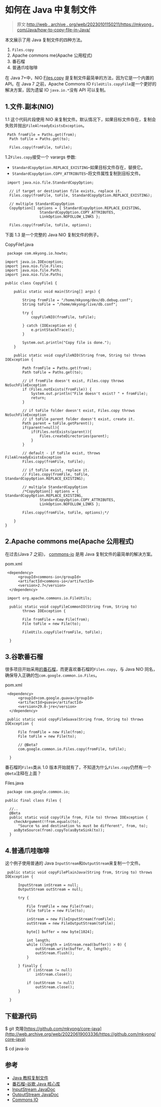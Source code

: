 # 如何在 Java 中复制文件

> 原文:[http://web . archive . org/web/20230101150211/https://mkyong . com/Java/how-to-copy-file-in-Java/](http://web.archive.org/web/20230101150211/https://mkyong.com/java/how-to-copy-file-in-java/)

本文展示了用 Java 复制文件的四种方法。

1.  `Files.copy`
2.  Apache commons me(Apache 公用程式)
3.  番石榴
4.  普通爪哇咖啡

在 Java 7+中，NIO [Files.copy](http://web.archive.org/web/20220619003336/https://docs.oracle.com/en/java/javase/11/docs/api/java.base/java/nio/file/Files.html#copy(java.nio.file.Path,java.io.OutputStream)) 是复制文件最简单的方法，因为它是一个内置的 API。在 Java 7 之前，Apache Commons IO `FileUtils.copyFile`是一个更好的解决方案，因为遗留 IO `java.io.*`没有 API 可以复制。

## 1.文件.副本(NIO)

1.1 这个代码片段使用 NIO 来复制文件。默认情况下，如果目标文件存在，复制会失败并抛出`FileAlreadyExistsException`。

```
 Path fromFile = Paths.get(from);
  Path toFile = Paths.get(to);

  Files.copy(fromFile, toFile); 
```

1.2`Files.copy`接受一个 varargs 参数:

*   `StandardCopyOption.REPLACE_EXISTING`–如果目标文件存在，替换它。
*   `StandardCopyOption.COPY_ATTRIBUTES`–将文件属性复制到目标文件。

```
 import java.nio.file.StandardCopyOption;

  // if target or destination file exists, replace it.
  Files.copy(fromFile, toFile, StandardCopyOption.REPLACE_EXISTING);

  // multiple StandardCopyOption
  CopyOption[] options = { StandardCopyOption.REPLACE_EXISTING,
                StandardCopyOption.COPY_ATTRIBUTES,
                LinkOption.NOFOLLOW_LINKS };

  Files.copy(fromFile, toFile, options); 
```

下面 1.3 是一个完整的 Java NIO 复制文件的例子。

CopyFile1.java

```
 package com.mkyong.io.howto;

import java.io.IOException;
import java.nio.file.Files;
import java.nio.file.Path;
import java.nio.file.Paths;

public class CopyFile1 {

    public static void main(String[] args) {

        String fromFile = "/home/mkyong/dev/db.debug.conf";
        String toFile = "/home/mkyong/live/db.conf";

        try {
            copyFileNIO(fromFile, toFile);

        } catch (IOException e) {
            e.printStackTrace();
        }

        System.out.println("Copy file is done.");
    }

    public static void copyFileNIO(String from, String to) throws IOException {

        Path fromFile = Paths.get(from);
        Path toFile = Paths.get(to);

        // if fromFile doesn't exist, Files.copy throws NoSuchFileException
        if (Files.notExists(fromFile)) {
            System.out.println("File doesn't exist? " + fromFile);
            return;
        }

        // if toFile folder doesn't exist, Files.copy throws NoSuchFileException
        // if toFile parent folder doesn't exist, create it.
        Path parent = toFile.getParent();
        if(parent!=null){
            if(Files.notExists(parent)){
                Files.createDirectories(parent);
            }
        }

        // default - if toFile exist, throws FileAlreadyExistsException
        Files.copy(fromFile, toFile);

        // if toFile exist, replace it.
        // Files.copy(fromFile, toFile, StandardCopyOption.REPLACE_EXISTING);

        // multiple StandardCopyOption
        /*CopyOption[] options = { StandardCopyOption.REPLACE_EXISTING,
                StandardCopyOption.COPY_ATTRIBUTES,
                LinkOption.NOFOLLOW_LINKS };

        Files.copy(fromFile, toFile, options);*/

    }
} 
```

## 2.Apache commons me(Apache 公用程式)

在过去(Java 7 之前)， [commons-io](http://web.archive.org/web/20220619003336/https://commons.apache.org/proper/commons-io/) 是用 Java 复制文件的最简单的解决方案。

pom.xml

```
 <dependency>
      <groupId>commons-io</groupId>
      <artifactId>commons-io</artifactId>
      <version>2.7</version>
  </dependency> 
```

```
 import org.apache.commons.io.FileUtils;

  public static void copyFileCommonIO(String from, String to)
        throws IOException {

        File fromFile = new File(from);
        File toFile = new File(to);

        FileUtils.copyFile(fromFile, toFile);

  } 
```

## 3.谷歌番石榴

很多项目开始采用[的番石榴](http://web.archive.org/web/20220619003336/https://github.com/google/guava)，而更喜欢番石榴的`Files.copy`，与 Java NIO 同名，确保导入正确的包`com.google.common.io.Files`。

pom.xml

```
 <dependency>
      <groupId>com.google.guava</groupId>
      <artifactId>guava</artifactId>
      <version>29.0-jre</version>
  </dependency> 
```

```
 public static void copyFileGuava(String from, String to) throws IOException {

      File fromFile = new File(from);
      File toFile = new File(to);

      // @Beta?
      com.google.common.io.Files.copy(fromFile, toFile);

  } 
```

番石榴的`Files`类从 1.0 版本开始就有了，不知道为什么`Files.copy`仍然有一个`@Beta`注释在上面？

Files.java

```
 package com.google.common.io;

public final class Files {

  //..
  @Beta
  public static void copy(File from, File to) throws IOException {
    checkArgument(!from.equals(to),
      "Source %s and destination %s must be different", from, to);
    asByteSource(from).copyTo(asByteSink(to));
  } 
```

## 4.普通爪哇咖啡

这个例子使用普通的 Java `InputStream`和`OutputStream`来复制一个文件。

```
 public static void copyFilePlainJava(String from, String to) throws IOException {

      InputStream inStream = null;
      OutputStream outStream = null;

      try {

          File fromFile = new File(from);
          File toFile = new File(to);

          inStream = new FileInputStream(fromFile);
          outStream = new FileOutputStream(toFile);

          byte[] buffer = new byte[1024];

          int length;
          while ((length = inStream.read(buffer)) > 0) {
              outStream.write(buffer, 0, length);
              outStream.flush();
          }

      } finally {
          if (inStream != null)
              inStream.close();

          if (outStream != null)
              outStream.close();
      }

  } 
```

## 下载源代码

$ git 克隆[https://github.com/mkyong/core-java](http://web.archive.org/web/20220619003336/https://github.com/mkyong/core-java)

$ cd java-io

## 参考

*   [Java 教程复制文件](http://web.archive.org/web/20220619003336/https://docs.oracle.com/javase/tutorial/essential/io/copy.html)
*   [番石榴–谷歌 Java 核心库](http://web.archive.org/web/20220619003336/https://github.com/google/guava)
*   [InputStream JavaDoc](http://web.archive.org/web/20220619003336/https://docs.oracle.com/en/java/javase/11/docs/api/java.base/java/io/InputStream.html)
*   [OutputStream JavaDoc](http://web.archive.org/web/20220619003336/https://docs.oracle.com/en/java/javase/11/docs/api/java.base/java/io/OutputStream.html)
*   [Commons IO](http://web.archive.org/web/20220619003336/https://commons.apache.org/proper/commons-io/)

<input type="hidden" id="mkyong-current-postId" value="5467">